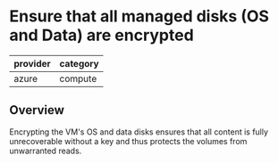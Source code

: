 # Ensure that all managed disks (OS and Data) are encrypted

provider | category
--- | ---
azure | compute

## Overview
Encrypting the VM's OS and data disks ensures that all content is fully unrecoverable without a key and thus protects the volumes from unwarranted reads.
